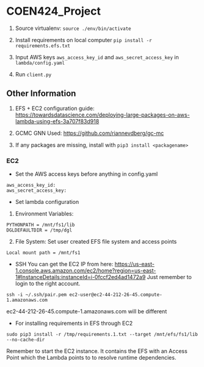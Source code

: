 # COEN424_Project

1. Source virtualenv: 
`source ./env/bin/activate`

2. Install requirements on local computer
`pip install -r requirements.efs.txt`

3. Input AWS keys `aws_access_key_id` and `aws_secret_access_key` in `lambda/config.yaml`

4. Run `client.py`

## Other Information
1. EFS + EC2 configuration guide: https://towardsdatascience.com/deploying-large-packages-on-aws-lambda-using-efs-3a707f83d918

2. GCMC GNN Used: https://github.com/riannevdberg/gc-mc

3. If any packages are missing, install with `pip3 install <packagename>`

### EC2
- Set the AWS access keys before anything in config.yaml
```
aws_access_key_id:
aws_secret_access_key: 
```

- Set lambda configuration 
1. Environment Variables:
```
PYTHONPATH = /mnt/fs1/lib
DGLDEFAULTDIR = /tmp/dgl
```

2. File System:
Set user created EFS file system and access points
```
Local mount path = /mnt/fs1
```

- SSH
You can get the EC2 IP from here: https://us-east-1.console.aws.amazon.com/ec2/home?region=us-east-1#InstanceDetails:instanceId=i-0fccf2ed4ad1472a9
Just remember to login to the right account.
```
ssh -i ~/.ssh/pair.pem ec2-user@ec2-44-212-26-45.compute-1.amazonaws.com
```
ec2-44-212-26-45.compute-1.amazonaws.com will be different


- For installing requirements in EFS through EC2
```
sudo pip3 install -r /tmp/requirements.1.txt --target /mnt/efs/fs1/lib --no-cache-dir
```

Remember to start the EC2 instance. It contains the EFS with an Access Point which the Lambda points to to resolve runtime dependencies.
